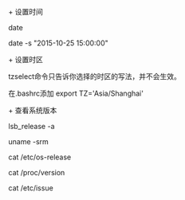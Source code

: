 \+ 设置时间

date

date -s "2015-10-25 15:00:00"



\+ 设置时区

tzselect命令只告诉你选择的时区的写法，并不会生效。

在.bashrc添加  export TZ='Asia/Shanghai'





\+ 查看系统版本

lsb_release -a 

uname -srm  

cat /etc/os-release

cat /proc/version

cat /etc/issue